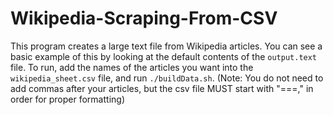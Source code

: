 # Wikipedia-Scraping-From-CSV
 
This program creates a large text file from Wikipedia articles. You can see a basic example of this by looking at the default contents of the `output.text` file. To run, add the names of the articles you want into the `wikipedia_sheet.csv` file, and run `./buildData.sh`. (Note: You do not need to add commas after your articles, but the csv file MUST start with "===," in order for proper formatting)